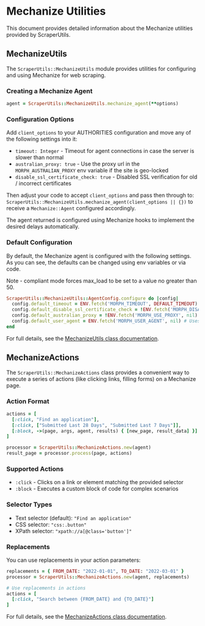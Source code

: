 # Mechanize Utilities

This document provides detailed information about the Mechanize utilities provided by ScraperUtils.

## MechanizeUtils

The `ScraperUtils::MechanizeUtils` module provides utilities for configuring and using Mechanize for web scraping.

### Creating a Mechanize Agent

```ruby
agent = ScraperUtils::MechanizeUtils.mechanize_agent(**options)
```

### Configuration Options

Add `client_options` to your AUTHORITIES configuration and move any of the following settings into it:

* `timeout: Integer` - Timeout for agent connections in case the server is slower than normal
* `australian_proxy: true` - Use the proxy url in the `MORPH_AUSTRALIAN_PROXY` env variable if the site is geo-locked
* `disable_ssl_certificate_check: true` - Disabled SSL verification for old / incorrect certificates

Then adjust your code to accept `client_options` and pass then through to:
`ScraperUtils::MechanizeUtils.mechanize_agent(client_options || {})`
to receive a `Mechanize::Agent` configured accordingly.

The agent returned is configured using Mechanize hooks to implement the desired delays automatically.

### Default Configuration

By default, the Mechanize agent is configured with the following settings.
As you can see, the defaults can be changed using env variables or via code.

Note - compliant mode forces max_load to be set to a value no greater than 50.

```ruby
ScraperUtils::MechanizeUtils::AgentConfig.configure do |config|
  config.default_timeout = ENV.fetch('MORPH_TIMEOUT', DEFAULT_TIMEOUT).to_i # 60
  config.default_disable_ssl_certificate_check = !ENV.fetch('MORPH_DISABLE_SSL_CHECK', nil).to_s.empty? # false
  config.default_australian_proxy = !ENV.fetch('MORPH_USE_PROXY', nil).to_s.empty? # false
  config.default_user_agent = ENV.fetch('MORPH_USER_AGENT', nil) # Uses Mechanize user agent
end
```

For full details, see the [MechanizeUtils class documentation](https://rubydoc.info/gems/scraper_utils/ScraperUtils/MechanizeUtils).

## MechanizeActions

The `ScraperUtils::MechanizeActions` class provides a convenient way to execute a series of actions (like clicking links, filling forms) on a Mechanize page.

### Action Format

```ruby
actions = [
  [:click, "Find an application"],
  [:click, ["Submitted Last 28 Days", "Submitted Last 7 Days"]],
  [:block, ->(page, args, agent, results) { [new_page, result_data] }]
]

processor = ScraperUtils::MechanizeActions.new(agent)
result_page = processor.process(page, actions)
```

### Supported Actions

- `:click` - Clicks on a link or element matching the provided selector
- `:block` - Executes a custom block of code for complex scenarios

### Selector Types

- Text selector (default): `"Find an application"`
- CSS selector: `"css:.button"`
- XPath selector: `"xpath://a[@class='button']"`

### Replacements

You can use replacements in your action parameters:

```ruby
replacements = { FROM_DATE: "2022-01-01", TO_DATE: "2022-03-01" }
processor = ScraperUtils::MechanizeActions.new(agent, replacements)

# Use replacements in actions
actions = [
  [:click, "Search between {FROM_DATE} and {TO_DATE}"]
]
```

For full details, see the [MechanizeActions class documentation](https://rubydoc.info/gems/scraper_utils/ScraperUtils/MechanizeActions).
